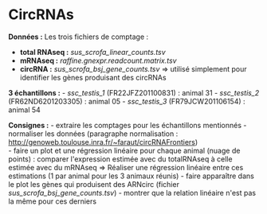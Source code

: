 # CircRNAs

**Données :**
Les trois fichiers de comptage :
   - **total RNAseq :** *sus_scrofa_linear_counts.tsv*
   - **mRNAseq :** *raffine.gnexpr.readcount.matrix.tsv*
   - **circRNA :** *sus_scrofa_bsj_gene_counts.tsv* => utilisé simplement pour identifier les gènes produisant des circRNAs

**3 échantillons :**
    - *ssc_testis_1* (FR22JFZ201100831) : animal 31
    - *ssc_testis_2* (FR62ND6201203305) : animal 05
    - *ssc_testis_3* (FR79JCW201106154) : animal 54

**Consignes :**
    - extraire les comptages pour les échantillons mentionnés 
    - normaliser les données (paragraphe normalisation : http://genoweb.toulouse.inra.fr/~faraut/circRNAFrontiers)          
    - faire un plot et une régression linéaire pour chaque animal (nuage de points) : comparer l'expression estimée avec du totalRNAseq à celle estimée avec du mRNAseq
      => Réaliser une régression linéaire entre ces estimations (1 par animal pour les 3 animaux réunis)
    - faire apparaître dans le plot les gènes qui produisent des ARNcirc (fichier *sus_scrofa_bsj_gene_counts.tsv*) 
    - montrer que la relation linéaire n'est pas la même pour ces derniers 
